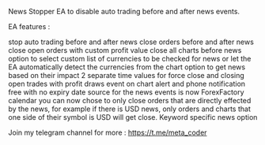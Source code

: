 News Stopper EA to disable auto trading before and after news events.

EA features :

  stop auto trading before and after news
  close orders before and after news
  close open orders with custom profit value
  close all charts before news
  option to select custom list of currencies to be checked for news or let the EA automatically detect the currencies from the chart
  option to get news based on their impact
  2 separate time values for force close and closing open trades with profit
  draws event on chart
  alert and phone notification
  free with no expiry date
  source for the news events is now ForexFactory calendar
  you can now chose to only close orders that are directly effected by the news, for example if there is USD news, only orders and charts that one side of their symbol is USD will get close.
  Keyword specific news option



Join my telegram channel for more :
https://t.me/meta_coder
